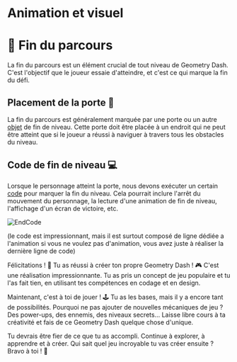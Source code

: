 # Animation et visuel 



# 🏁 Fin du parcours

La fin du parcours est un élément crucial de tout niveau de Geometry Dash. C'est l'objectif que le joueur essaie d'atteindre, et c'est ce qui marque la fin du défi.

## Placement de la porte 🚪

La fin du parcours est généralement marquée par une porte ou un autre [objet](https://github.com/g404-code-gaming/GDevelop_Cour/blob/main/Objets.md) de fin de niveau. Cette porte doit être placée à un endroit qui ne peut être atteint que si le joueur a réussi à naviguer à travers tous les obstacles du niveau.

## Code de fin de niveau 💻

Lorsque le personnage atteint la porte, nous devons exécuter un certain [code](https://github.com/g404-code-gaming/GDevelop_Cour/blob/main/%C3%A9v%C3%A8nements.md) pour marquer la fin du niveau. Cela pourrait inclure l'arrêt du mouvement du personnage, la lecture d'une animation de fin de niveau, l'affichage d'un écran de victoire, etc.

![EndCode](Images/EndCode.png)

(le code est impressionnant, mais il est surtout composé de ligne dédiée a l'animation si vous ne voulez pas d'animation, vous avez juste à réaliser la dernière ligne de code)

Félicitations ! 🎉 Tu as réussi à créer ton propre Geometry Dash ! 🎮 C'est une réalisation impressionnante. Tu as pris un concept de jeu populaire et tu l'as fait tien, en utilisant tes compétences en codage et en design. 

Maintenant, c'est à toi de jouer ! 🕹️ Tu as les bases, mais il y a encore tant de possibilités. Pourquoi ne pas ajouter de nouvelles mécaniques de jeu ? Des power-ups, des ennemis, des niveaux secrets... Laisse libre cours à ta créativité et fais de ce Geometry Dash quelque chose d'unique.

Tu devrais être fier de ce que tu as accompli. Continue à explorer, à apprendre et à créer. Qui sait quel jeu incroyable tu vas créer ensuite ? Bravo à toi ! 👏
